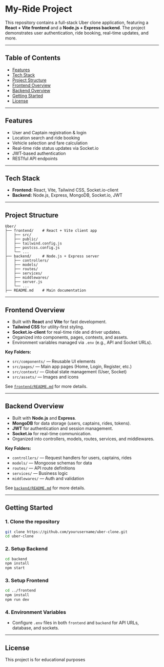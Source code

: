 # My-Ride Project

This repository contains a full-stack Uber clone application, featuring a **React + Vite frontend** and a **Node.js + Express backend**. The project demonstrates user authentication, ride booking, real-time updates, and more.

---

## Table of Contents

- [Features](#features)
- [Tech Stack](#tech-stack)
- [Project Structure](#project-structure)
- [Frontend Overview](#frontend-overview)
- [Backend Overview](#backend-overview)
- [Getting Started](#getting-started)
- [License](#license)

---

## Features

- User and Captain registration & login
- Location search and ride booking
- Vehicle selection and fare calculation
- Real-time ride status updates via Socket.io
- JWT-based authentication
- RESTful API endpoints

---

## Tech Stack

- **Frontend:** React, Vite, Tailwind CSS, Socket.io-client
- **Backend:** Node.js, Express, MongoDB, Socket.io, JWT

---

## Project Structure

```
Uber/
├── frontend/    # React + Vite client app
│   ├── src/
│   ├── public/
│   ├── tailwind.config.js
│   ├── postcss.config.js
│   └── ...
├── backend/     # Node.js + Express server
│   ├── controllers/
│   ├── models/
│   ├── routes/
│   ├── services/
│   ├── middlewares/
│   ├── server.js
│   └── ...
├── README.md    # Main documentation
```

---

## Frontend Overview

- Built with **React** and **Vite** for fast development.
- **Tailwind CSS** for utility-first styling.
- **Socket.io-client** for real-time ride and driver updates.
- Organized into components, pages, contexts, and assets.
- Environment variables managed via `.env` (e.g., API and Socket URLs).

**Key Folders:**
- `src/components/` — Reusable UI elements
- `src/pages/` — Main app pages (Home, Login, Register, etc.)
- `src/context/` — Global state management (User, Socket)
- `src/assets/` — Images and icons

See [`frontend/README.md`](./frontend/README.md) for more details.

---

## Backend Overview

- Built with **Node.js** and **Express**.
- **MongoDB** for data storage (users, captains, rides, tokens).
- **JWT** for authentication and session management.
- **Socket.io** for real-time communication.
- Organized into controllers, models, routes, services, and middlewares.

**Key Folders:**
- `controllers/` — Request handlers for users, captains, rides
- `models/` — Mongoose schemas for data
- `routes/` — API route definitions
- `services/` — Business logic
- `middlewares/` — Auth and validation

See [`backend/README.md`](./backend/README.md) for more details.

---

## Getting Started

### 1. Clone the repository

```bash
git clone https://github.com/yourusername/uber-clone.git
cd uber-clone
```

### 2. Setup Backend

```bash
cd backend
npm install
npm start
```

### 3. Setup Frontend

```bash
cd ../frontend
npm install
npm run dev
```

### 4. Environment Variables

- Configure `.env` files in both `frontend` and `backend` for API URLs, database, and sockets.

---

## License

This project is for educational purposes